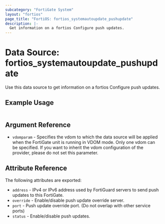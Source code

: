 ```yaml
---
subcategory: "FortiGate System"
layout: "fortios"
page_title: "FortiOS: fortios_systemautoupdate_pushupdate"
description: |-
  Get information on a fortios Configure push updates.
---
```


# Data Source: fortios_systemautoupdate_pushupdate
Use this data source to get information on a fortios Configure push updates.


## Example Usage

```hcl

```

## Argument Reference

* `vdomparam` - Specifies the vdom to which the data source will be applied when the FortiGate unit is running in VDOM mode. Only one vdom can be specified. If you want to inherit the vdom configuration of the provider, please do not set this parameter.

## Attribute Reference

The following attributes are exported:

* `address` - IPv4 or IPv6 address used by FortiGuard servers to send push updates to this FortiGate.
* `override` - Enable/disable push update override server.
* `port` - Push update override port. (Do not overlap with other service ports)
* `status` - Enable/disable push updates.
